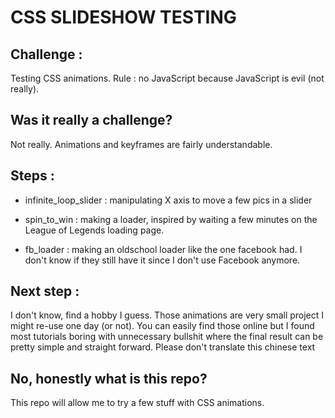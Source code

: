 # CSS SLIDESHOW TESTING

## Challenge :
Testing CSS animations. Rule : no JavaScript because JavaScript is evil (not really).

## Was it really a challenge?
Not really. Animations and keyframes are fairly understandable.

## Steps :

+ infinite_loop_slider : manipulating X axis to move a few pics in a slider

+ spin_to_win : making a loader, inspired by waiting a few minutes on the League of Legends loading page.

+ fb_loader : making an oldschool loader like the one facebook had. I don't know if they still have it since I don't use Facebook anymore.

## Next step :
I don't know, find a hobby I guess.
Those animations are very small project I might re-use one day (or not).
You can easily find those online but I found most tutorials boring with unnecessary bullshit where the final result can be pretty simple and straight forward.
Please don't translate this chinese text

## No, honestly what is this repo?
This repo will allow me to try a few stuff with CSS animations.
